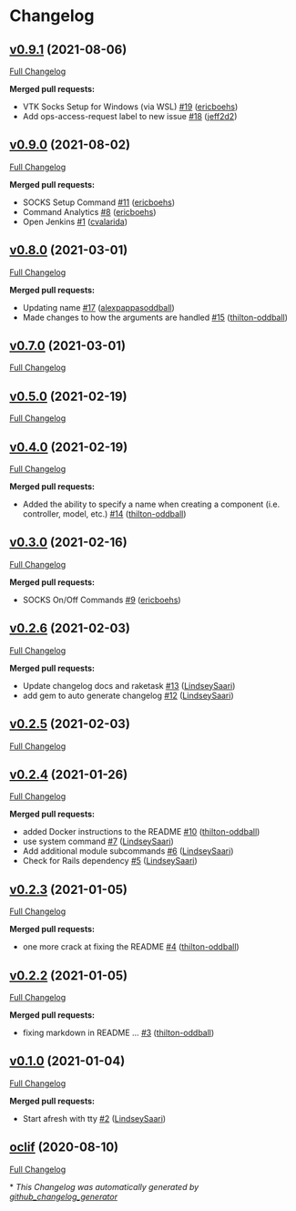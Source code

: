 # Changelog

## [v0.9.1](https://github.com/department-of-veterans-affairs/vtk/tree/v0.9.1) (2021-08-06)

[Full Changelog](https://github.com/department-of-veterans-affairs/vtk/compare/v0.9.0...v0.9.1)

**Merged pull requests:**

- VTK Socks Setup for Windows \(via WSL\) [\#19](https://github.com/department-of-veterans-affairs/vtk/pull/19) ([ericboehs](https://github.com/ericboehs))
- Add ops-access-request label to new issue [\#18](https://github.com/department-of-veterans-affairs/vtk/pull/18) ([jeff2d2](https://github.com/jeff2d2))

## [v0.9.0](https://github.com/department-of-veterans-affairs/vtk/tree/v0.9.0) (2021-08-02)

[Full Changelog](https://github.com/department-of-veterans-affairs/vtk/compare/v0.8.0...v0.9.0)

**Merged pull requests:**

- SOCKS Setup Command [\#11](https://github.com/department-of-veterans-affairs/vtk/pull/11) ([ericboehs](https://github.com/ericboehs))
- Command Analytics [\#8](https://github.com/department-of-veterans-affairs/vtk/pull/8) ([ericboehs](https://github.com/ericboehs))
- Open Jenkins [\#1](https://github.com/department-of-veterans-affairs/vtk/pull/1) ([cvalarida](https://github.com/cvalarida))

## [v0.8.0](https://github.com/department-of-veterans-affairs/vtk/tree/v0.8.0) (2021-03-01)

[Full Changelog](https://github.com/department-of-veterans-affairs/vtk/compare/v0.7.0...v0.8.0)

**Merged pull requests:**

- Updating name [\#17](https://github.com/department-of-veterans-affairs/vtk/pull/17) ([alexpappasoddball](https://github.com/alexpappasoddball))
- Made changes to how the arguments are handled [\#15](https://github.com/department-of-veterans-affairs/vtk/pull/15) ([thilton-oddball](https://github.com/thilton-oddball))

## [v0.7.0](https://github.com/department-of-veterans-affairs/vtk/tree/v0.7.0) (2021-03-01)

[Full Changelog](https://github.com/department-of-veterans-affairs/vtk/compare/v0.5.0...v0.7.0)

## [v0.5.0](https://github.com/department-of-veterans-affairs/vtk/tree/v0.5.0) (2021-02-19)

[Full Changelog](https://github.com/department-of-veterans-affairs/vtk/compare/v0.4.0...v0.5.0)

## [v0.4.0](https://github.com/department-of-veterans-affairs/vtk/tree/v0.4.0) (2021-02-19)

[Full Changelog](https://github.com/department-of-veterans-affairs/vtk/compare/v0.3.0...v0.4.0)

**Merged pull requests:**

- Added the ability to specify a name when creating a component \(i.e. controller, model, etc.\) [\#14](https://github.com/department-of-veterans-affairs/vtk/pull/14) ([thilton-oddball](https://github.com/thilton-oddball))

## [v0.3.0](https://github.com/department-of-veterans-affairs/vtk/tree/v0.3.0) (2021-02-16)

[Full Changelog](https://github.com/department-of-veterans-affairs/vtk/compare/v0.2.6...v0.3.0)

**Merged pull requests:**

- SOCKS On/Off Commands [\#9](https://github.com/department-of-veterans-affairs/vtk/pull/9) ([ericboehs](https://github.com/ericboehs))

## [v0.2.6](https://github.com/department-of-veterans-affairs/vtk/tree/v0.2.6) (2021-02-03)

[Full Changelog](https://github.com/department-of-veterans-affairs/vtk/compare/v0.2.5...v0.2.6)

**Merged pull requests:**

- Update changelog docs and raketask [\#13](https://github.com/department-of-veterans-affairs/vtk/pull/13) ([LindseySaari](https://github.com/LindseySaari))
- add gem to auto generate changelog [\#12](https://github.com/department-of-veterans-affairs/vtk/pull/12) ([LindseySaari](https://github.com/LindseySaari))

## [v0.2.5](https://github.com/department-of-veterans-affairs/vtk/tree/v0.2.5) (2021-02-03)

[Full Changelog](https://github.com/department-of-veterans-affairs/vtk/compare/v0.2.4...v0.2.5)

## [v0.2.4](https://github.com/department-of-veterans-affairs/vtk/tree/v0.2.4) (2021-01-26)

[Full Changelog](https://github.com/department-of-veterans-affairs/vtk/compare/v0.2.3...v0.2.4)

**Merged pull requests:**

- added Docker instructions to the README [\#10](https://github.com/department-of-veterans-affairs/vtk/pull/10) ([thilton-oddball](https://github.com/thilton-oddball))
- use system command [\#7](https://github.com/department-of-veterans-affairs/vtk/pull/7) ([LindseySaari](https://github.com/LindseySaari))
- Add additional module subcommands [\#6](https://github.com/department-of-veterans-affairs/vtk/pull/6) ([LindseySaari](https://github.com/LindseySaari))
- Check for Rails dependency [\#5](https://github.com/department-of-veterans-affairs/vtk/pull/5) ([LindseySaari](https://github.com/LindseySaari))

## [v0.2.3](https://github.com/department-of-veterans-affairs/vtk/tree/v0.2.3) (2021-01-05)

[Full Changelog](https://github.com/department-of-veterans-affairs/vtk/compare/v0.2.2...v0.2.3)

**Merged pull requests:**

- one more crack at fixing the README [\#4](https://github.com/department-of-veterans-affairs/vtk/pull/4) ([thilton-oddball](https://github.com/thilton-oddball))

## [v0.2.2](https://github.com/department-of-veterans-affairs/vtk/tree/v0.2.2) (2021-01-05)

[Full Changelog](https://github.com/department-of-veterans-affairs/vtk/compare/v0.1.0...v0.2.2)

**Merged pull requests:**

- fixing markdown in README … [\#3](https://github.com/department-of-veterans-affairs/vtk/pull/3) ([thilton-oddball](https://github.com/thilton-oddball))

## [v0.1.0](https://github.com/department-of-veterans-affairs/vtk/tree/v0.1.0) (2021-01-04)

[Full Changelog](https://github.com/department-of-veterans-affairs/vtk/compare/oclif...v0.1.0)

**Merged pull requests:**

- Start afresh with tty [\#2](https://github.com/department-of-veterans-affairs/vtk/pull/2) ([LindseySaari](https://github.com/LindseySaari))

## [oclif](https://github.com/department-of-veterans-affairs/vtk/tree/oclif) (2020-08-10)

[Full Changelog](https://github.com/department-of-veterans-affairs/vtk/compare/79143038509757799edb2bb9be2f925b7d985221...oclif)



\* *This Changelog was automatically generated by [github_changelog_generator](https://github.com/github-changelog-generator/github-changelog-generator)*

